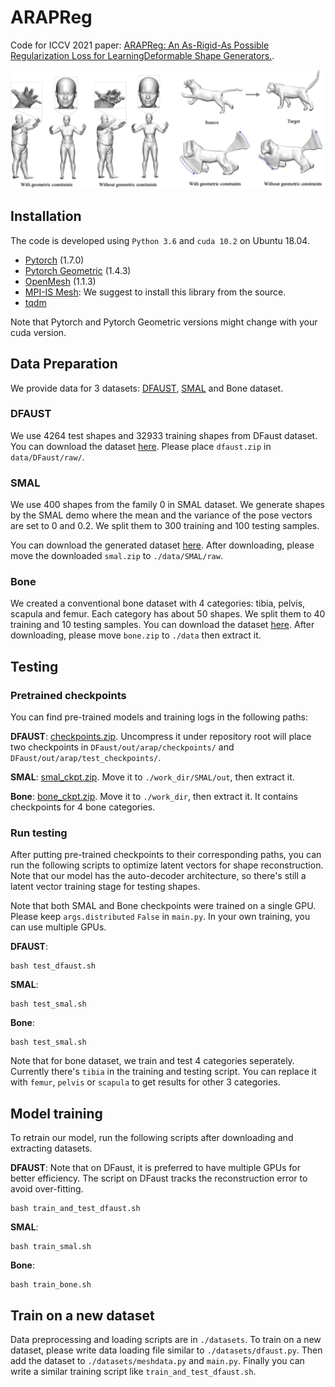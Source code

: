 # ARAPReg
Code for ICCV 2021 paper: [ARAPReg: An As-Rigid-As Possible Regularization Loss for LearningDeformable Shape Generators.](arxiv_link).
<p align="center"> 
<img src="Teaser.png">
</p>

## Installation
The code is developed using `Python 3.6` and `cuda 10.2` on Ubuntu 18.04. 
* [Pytorch](https://pytorch.org/) (1.7.0)
* [Pytorch Geometric](https://github.com/rusty1s/pytorch_geometric) (1.4.3)
* [OpenMesh](https://github.com/nmaxwell/OpenMesh-Python) (1.1.3)
* [MPI-IS Mesh](https://github.com/MPI-IS/mesh): We suggest to install this library from the source.
* [tqdm](https://github.com/tqdm/tqdm)

Note that Pytorch and Pytorch Geometric versions might change with your cuda version. 


## Data Preparation
We provide data for 3 datasets: [DFAUST](https://dfaust.is.tue.mpg.de/), [SMAL](https://smal.is.tue.mpg.de/) and Bone dataset. 

### DFAUST
We use 4264 test shapes and 32933 training shapes from DFaust dataset.
You can download the dataset [here](https://drive.google.com/file/d/1BaACAdJO0uoH5P084Gw11a_j3nKVSUjn/view?usp=sharing).
Please place `dfaust.zip` in `data/DFaust/raw/`.

### SMAL
We use 400 shapes from the family 0 in SMAL dataset. We generate shapes by the SMAL demo where the mean and the variance of the pose vectors are set to 0 and 0.2. We split them to 300 training and 100 testing samples. 

You can download the generated dataset [here](https://drive.google.com/file/d/1L3n6i097bgZtNYAmnGM9NwOWBNd4c1Fr/view?usp=sharing).
After downloading, please move the downloaded `smal.zip` to `./data/SMAL/raw`.

### Bone
We created a conventional bone dataset with 4 categories: tibia, pelvis, scapula and femur. Each category has about 50 shapes. We split them to 40 training and 10 testing samples. 
You can download the dataset [here](https://drive.google.com/file/d/1Naq1F6V-Oxw4AQZJeaCKfRrOCQneF0gT/view?usp=sharing).
After downloading, please move `bone.zip` to `./data` then extract it. 


## Testing
### Pretrained checkpoints
You can find pre-trained models and training logs in the following paths:

**DFAUST**: [checkpoints.zip](https://drive.google.com/file/d/1KvKe1ZqvpfC4FtAG1OQvSsO28jNS1LkJ/view?usp=sharing). Uncompress it under repository root will place two checkpoints in `DFaust/out/arap/checkpoints/` and `DFaust/out/arap/test_checkpoints/`.

**SMAL**: [smal_ckpt.zip](https://drive.google.com/file/d/1IIAW5SmylMHsFpU-croeu-uNPdKP_fnL/view?usp=sharing).  Move it to `./work_dir/SMAL/out`, then extract it. 

**Bone**: [bone_ckpt.zip](https://drive.google.com/file/d/1pKiLV2V0DD6_izzYA6r1yNPSouA2OVW8/view?usp=sharing). Move it to `./work_dir`, then extract it. It contains checkpoints for 4 bone categories. 

### Run testing 
After putting pre-trained checkpoints to their corresponding paths, you can run the following scripts to optimize latent vectors for shape reconstruction. Note that our model has the auto-decoder architecture, so there's still a latent vector training stage for testing shapes. 

Note that both SMAL and Bone checkpoints were trained on a single GPU. Please keep `args.distributed` `False` in `main.py`. In your own training, you can use multiple GPUs. 

**DFAUST**:
```
bash test_dfaust.sh
```
**SMAL**:
```
bash test_smal.sh
```
**Bone**:
```
bash test_smal.sh
```
Note that for bone dataset, we train and test 4 categories seperately. Currently there's `tibia` in the training and testing script. You can replace it with `femur`, `pelvis` or `scapula` to get results for other 3 categories. 


## Model training 
To retrain our model, run the following scripts after downloading and extracting datasets. 

**DFAUST**:
Note that on DFaust, it is preferred to have multiple GPUs for better efficiency. The script on DFaust tracks the reconstruction error to avoid over-fitting.
```
bash train_and_test_dfaust.sh
```
**SMAL**:
```
bash train_smal.sh
```
**Bone**:
```
bash train_bone.sh
```


## Train on a new dataset
Data preprocessing and loading scripts are in `./datasets`.
To train on a new dataset, please write data loading file similar to `./datasets/dfaust.py`. Then add the dataset to `./datasets/meshdata.py` and `main.py`. Finally you can write a similar training script like `train_and_test_dfaust.sh`. 



